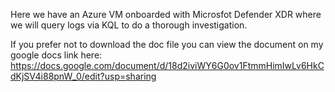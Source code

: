 Here we have an Azure VM onboarded with Microsfot Defender XDR where we will query logs via KQL to do a thorough investigation.

If you prefer not to download the doc file you can view the document on my google docs link here: 
https://docs.google.com/document/d/18d2iviWY6G0ov1FtmmHimIwLv6HkCdKjSV4i88pnW_0/edit?usp=sharing
